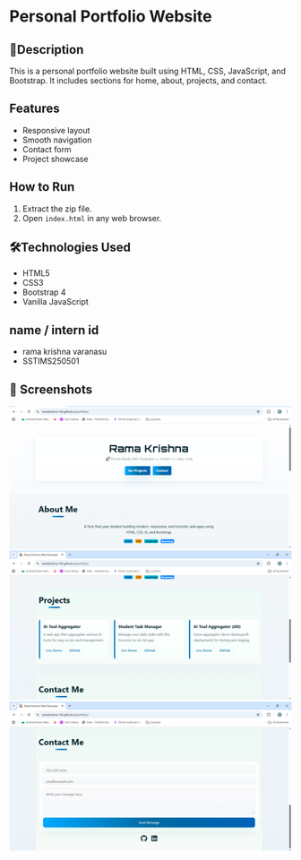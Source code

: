 # Personal Portfolio Website

## 📄Description

This is a personal portfolio website built using HTML, CSS, JavaScript, and Bootstrap. It includes sections for home, about, projects, and contact.

## Features

- Responsive layout
- Smooth navigation
- Contact form
- Project showcase

## How to Run

1. Extract the zip file.
2. Open `index.html` in any web browser.

## 🛠Technologies Used

- HTML5
- CSS3
- Bootstrap 4
- Vanilla JavaScript
 
## name / intern id
- rama krishna varanasu
- SSTIMS250501

## 📸 Screenshots

 ![home page](Screenshot(44).png)
 ![about page](Screenshot(45).png) 
 ![contact page](Screenshot(46).png)
